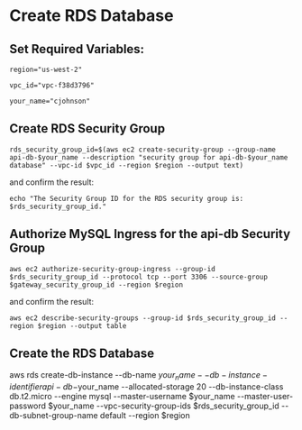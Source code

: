 # Create RDS Database

## Set Required Variables:

`region="us-west-2"`

`vpc_id="vpc-f38d3796"`

`your_name="cjohnson"`

## Create RDS Security Group

`rds_security_group_id=$(aws ec2 create-security-group --group-name api-db-$your_name --description "security group for api-db-$your_name database" --vpc-id $vpc_id --region $region --output text)`

and confirm the result:

`echo "The Security Group ID for the RDS security group is: $rds_security_group_id."`

## Authorize MySQL Ingress for the api-db Security Group

`aws ec2 authorize-security-group-ingress --group-id $rds_security_group_id --protocol tcp --port 3306 --source-group $gateway_security_group_id --region $region`

and confirm the result:

`aws ec2 describe-security-groups --group-id $rds_security_group_id --region $region --output table`

## Create the RDS Database

aws rds create-db-instance --db-name $your_name --db-instance-identifier api-db-$your_name --allocated-storage 20 --db-instance-class db.t2.micro --engine mysql --master-username $your_name --master-user-password $your_name --vpc-security-group-ids $rds_security_group_id --db-subnet-group-name default --region $region